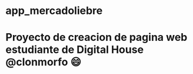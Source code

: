 # app_mercadoliebre

# Proyecto de creacion de pagina web estudiante de Digital House @clonmorfo :smile:

